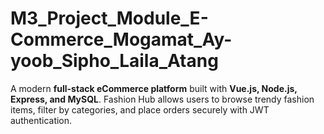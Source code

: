 # M3_Project_Module_E-Commerce_Mogamat_Ay-yoob_Sipho_Laila_Atang
A modern **full-stack eCommerce platform** built with **Vue.js, Node.js, Express, and MySQL**.   Fashion Hub allows users to browse trendy fashion items, filter by categories, and place orders securely with JWT authentication.
